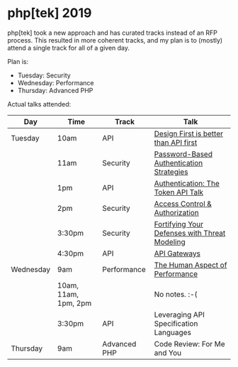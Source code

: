 # php[tek] 2019

php[tek] took a new approach and has curated tracks instead of an RFP process. This resulted in more coherent tracks, and my plan is to (mostly) attend a single track for all of a given day.

Plan is:
* Tuesday: Security
* Wednesday: Performance
* Thursday: Advanced PHP

Actual talks attended:

| Day | Time | Track | Talk |
| ----- |---|---|---|
| Tuesday |10am |API| [Design First is better than API first](./api/design-first-api-first.md)|
| |11am|Security|[Password-Based Authentication Strategies](./security/password-based-authentication.md)
| |1pm| API |[Authentication: The Token API Talk](./api/token.md)|
| |2pm| Security| [Access Control & Authorization](./security/access-control-authorization.md)
| |3:30pm| Security| [Fortifying Your Defenses with Threat Modeling](./security/threat-modeling.md)
| |4:30pm| API | [API Gateways](./api/api-gateways.md)|
| Wednesday|9am| Performance | [The Human Aspect of Performance](./performance/human-aspect.md)|
| | 10am, 11am, 1pm, 2pm | | No notes. :-( | 
| | 3:30pm | API | Leveraging API Specification Languages |
| Thursday| 9am | Advanced PHP | Code Review: For Me and You |
